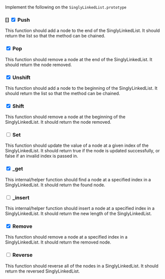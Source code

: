 Implement the following on the `SinglyLinkedList.prototype`

### [] **<input type="checkbox" checked> Push**

This function should add a node to the end of the SinglyLinkedList. It should return the list so that the method can be chained.

### **<input type="checkbox" checked> Pop**

This function should remove a node at the end of the SinglyLinkedList. It should return the node removed.

### **<input type="checkbox" checked> Unshift**

This function should add a node to the beginning of the SinglyLinkedList. It should return the list so that the method can be chained.

### **<input type="checkbox" checked> Shift**

This function should remove a node at the beginning of the SinglyLinkedList. It should return the node removed.

### **<input type="checkbox"> Set**

This function should update the value of a node at a given index of the SinglyLinkedList. It should return true if the node is updated successfully, or false if an invalid index is passed in.

### **<input type="checkbox" checked> \_get**

This internal/helper function should find a node at a specified index in a SinglyLinkedList. It should return the found node.

### **<input type="checkbox"> \_insert**

This internal/helper function should insert a node at a specified index in a SinglyLinkedList. It should return the new length of the SinglyLinkedList.

### **<input type="checkbox" checked> Remove**

This function should remove a node at a specified index in a SinglyLinkedList. It should return the removed node.

### **<input type="checkbox"> Reverse**

This function should reverse all of the nodes in a SinglyLinkedList. It should return the reversed SinglyLinkedList.
